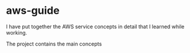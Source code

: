 # aws-guide
I have put together the AWS service concepts in detail that I learned while working.

The project contains the main concepts
